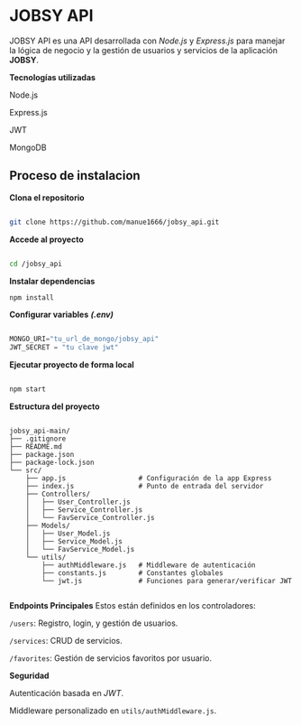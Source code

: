 # JOBSY API
JOBSY API es una API desarrollada con *Node.js* y *Express.js* para manejar la lógica de negocio y la gestión de usuarios y servicios de la aplicación **JOBSY**.

**Tecnologías utilizadas**

Node.js

Express.js

JWT

MongoDB

## Proceso de instalacion

**Clona el repositorio**
```sh

git clone https://github.com/manue1666/jobsy_api.git

```

**Accede al proyecto**
```sh

cd /jobsy_api

```
**Instalar dependencias**
```sh
npm install

```

**Configurar variables** ***(.env)***
```js

MONGO_URI="tu_url_de_mongo/jobsy_api"
JWT_SECRET = "tu clave jwt"

```

**Ejecutar proyecto de forma local**  
```sh

npm start

```

**Estructura del proyecto**  
```

jobsy_api-main/
├── .gitignore
├── README.md
├── package.json
├── package-lock.json
└── src/
    ├── app.js                  # Configuración de la app Express
    ├── index.js                # Punto de entrada del servidor
    ├── Controllers/
    │   ├── User_Controller.js
    │   ├── Service_Controller.js
    │   └── FavService_Controller.js
    ├── Models/
    │   ├── User_Model.js
    │   ├── Service_Model.js
    │   └── FavService_Model.js
    └── utils/
        ├── authMiddleware.js   # Middleware de autenticación
        ├── constants.js        # Constantes globales
        └── jwt.js              # Funciones para generar/verificar JWT


```

**Endpoints Principales**
Estos están definidos en los controladores:

`/users`: Registro, login, y gestión de usuarios.

`/services`: CRUD de servicios.

`/favorites`: Gestión de servicios favoritos por usuario.

**Seguridad**

Autenticación basada en *JWT*.

Middleware personalizado en `utils/authMiddleware.js`.

